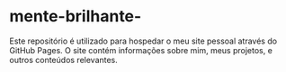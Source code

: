 # mente-brilhante-
Este repositório é utilizado para hospedar o meu site pessoal através do GitHub Pages. O site contém informações sobre mim, meus projetos, e outros conteúdos relevantes.
